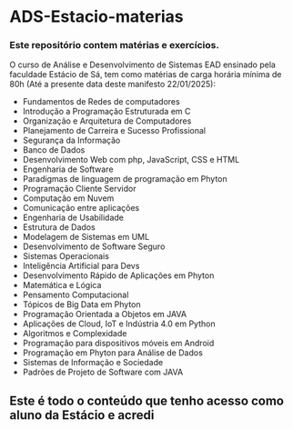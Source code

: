 # ADS-Estacio-materias

### Este repositório contem matérias e exercícios.

O curso de Análise e Desenvolvimento de Sistemas EAD ensinado pela 
faculdade Estácio de Sá, tem como matérias de carga horária mínima 
de 80h (Até a presente data deste manifesto 22/01/2025):

 - Fundamentos de Redes de computadores
 - Introdução a Programação Estruturada em C
 - Organização e Arquitetura de Computadores
 - Planejamento de Carreira e Sucesso Profissional
 - Segurança da Informação
 - Banco de Dados
 - Desenvolvimento Web com php, JavaScript, CSS e HTML
 - Engenharia de Software
 - Paradigmas de linguagem de programação em Phyton
 - Programação Cliente Servidor
 - Computação em Nuvem
 - Comunicação entre aplicações
 - Engenharia de Usabilidade 
 - Estrutura de Dados
 - Modelagem de Sistemas em UML
 - Desenvolvimento de Software Seguro
 - Sistemas Operacionais
 - Inteligência Artificial para Devs
 - Desenvolvimento Rápido de Aplicações em Phyton
 - Matemática e Lógica
 - Pensamento Computacional
 - Tópicos de Big Data em Phyton
 - Programação Orientada a Objetos em JAVA
 - Aplicações de Cloud, IoT e Indústria 4.0 em Python
 - Algoritmos e Complexidade
 - Programação para dispositivos móveis em Android
 - Programação em Phyton para Análise de Dados
 - Sistemas de Informação e Sociedade
 - Padrões de Projeto de Software com JAVA

## Este é todo o conteúdo que tenho acesso como aluno da Estácio e acredi

    


